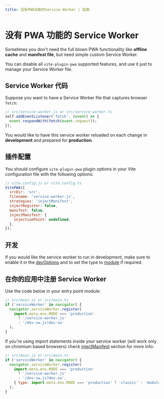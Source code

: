 ```yaml
---
title: 没有PWA功能的Service Worker | 指南
---
```


# 没有 PWA 功能的 Service Worker

Sometimes you don't need the full blown PWA functionality like **offline cache** and **manifest file**, but need simple custom Service Worker.

You can disable all `vite-plugin-pwa` supported features, and use it just to manage your Service Worker file.

## Service Worker 代码

Suppose you want to have a Service Worker file that captures browser `fetch`:

```js
// src/service-worker.js or src/service-worker.ts
self.addEventListener('fetch', (event) => {
  event.respondWith(fetch(event.request));
});
```

You would like to have this service worker reloaded on each change in **development** and prepared for **production**.

## 插件配置

You should configure `vite-plugin-pwa` plugin options in your Vite configuration file with the following options:

```js
// vite.config.js or vite.config.ts
VitePWA({
  srcDir: 'src',
  filename: 'service-worker.js',
  strategies: 'injectManifest',
  injectRegister: false,
  manifest: false,
  injectManifest: {
    injectionPoint: undefined,
  },
});
```

## 开发

If you would like the service worker to run in development, make sure to enable it in the [devOptions](/guide/development#plugin-configuration) and to set the type to [module](/guide/development#injectmanifest-strategy) if required.

## 在你的应用中注册 Service Worker

Use the code below in your entry point module:

```js
// src/main.js or src/main.ts
if ('serviceWorker' in navigator) {
  navigator.serviceWorker.register(
    import.meta.env.MODE === 'production'
      ? '/service-worker.js'
      : '/dev-sw.js?dev-sw'
  );
}
```

If you're using import statements inside your service worker (will work only on chromium based browsers) check [injectManifest](/guide/development.html#injectmanifest-strategy) section for more info:

```js
// src/main.js or src/main.ts
if ('serviceWorker' in navigator) {
  navigator.serviceWorker.register(
    import.meta.env.MODE === 'production'
      ? '/service-worker.js'
      : '/dev-sw.js?dev-sw',
    { type: import.meta.env.MODE === 'production' ? 'classic' : 'module' }
  );
}
```
